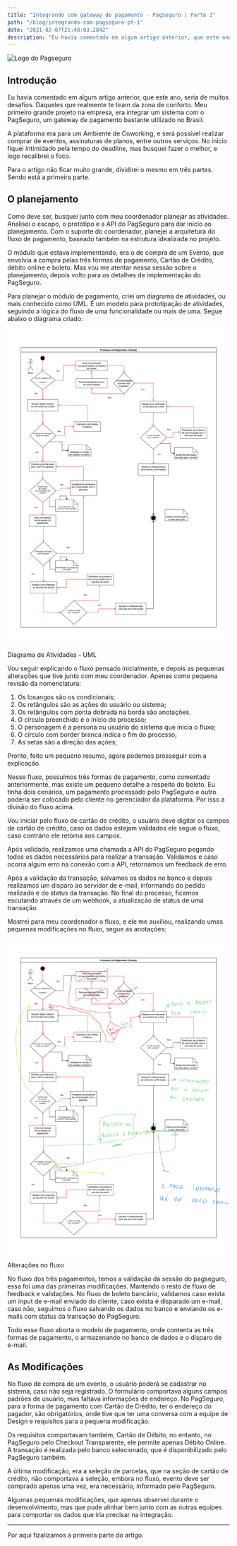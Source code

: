 ```yaml
---
title: "Integrando com gateway de pagamento - PagSeguro | Parte 1"
path: "/blog/integrando-com-pagseguro-pt-1"
date: "2021-02-07T21:40:03.284Z"
description: "Eu havia comentado em algum artigo anterior, que este ano, seria de muitos desafios. Daqueles que realmente te tiram da zona de conforto. Meu primeiro grande projeto na empresa, era integrar um sistema com o PagSeguro, um gateway de pagamento bastante utilizado no Brasil."
---
```


![Logo do Pagseguro](https://camo.githubusercontent.com/ddd2e32162186b7ba2b9d159d4602edb1529226aea27f5dcc9026177d6e40e45/68747470733a2f2f6269746275636b65742e6f72672f7265706f2f346e614c4b7a2f696d616765732f313035313234323635312d7073352e706e67)

## Introdução

Eu havia comentado em algum artigo anterior, que este ano, seria de muitos desafios. Daqueles que realmente te tiram da zona de conforto. Meu primeiro grande projeto na empresa, era integrar um sistema com o PagSeguro, um gateway de pagamento bastante utilizado no Brasil.

A plataforma era para um Ambiente de Coworking, e será possível realizar comprar de eventos, assinaturas de planos, entre outros serviços. No início fiquei intimidado pela tempo do deadline, mas busquei fazer o melhor, e logo recalibrei o foco.

Para o artigo não ficar muito grande, dividirei o mesmo em três partes. Sendo está a primeira parte.

## O planejamento

Como deve ser, busquei junto com meu coordenador planejar as atividades. Analisei o escopo, o protótipo e a API do PagSeguro para dar inicio ao planejamento. Com o suporte do coordenador, planejei a arquitetura do fluxo de pagamento, baseado também na estrutura idealizada no projeto.

O módulo que estava implementando, era o de compra de um Evento, que envolvia a compra pelas três formas de pagamento, Cartão de Crédito, débito online e boleto. Mas vou me atentar nessa sessão sobre o planejamento, depois volto para os detalhes de implementação do PagSeguro.

Para planejar o módulo de pagamento, criei um diagrama de atividades, ou mais conhecido como UML. É um modelo para prototipação de atividades, seguindo a lógica do fluxo de uma funcionalidade ou mais de uma. Segue abaixo o diagrama criado:

![Imagem de um diagrama de atividades para o pagseguro](../../assets/uml-basic.png)

Diagrama de Atividades - UML

Vou seguir explicando o fluxo pensado inicialmente, e depois as pequenas alterações que tive junto com meu coordenador. Apenas como pequena revisão da nomenclatura:

1. Os losangos são os condicionais;
2. Os retângulos são as ações do usuário ou sistema;
3. Os retângulos com ponta dobrada na borda são anotações.
4. O círculo preenchido é o início do processo;
5. O personagem é a persona ou usuário do sistema que inicia o fluxo;
6. O círculo com border branca indica o fim do processo;
7. As setas são a direção das ações;

Pronto, feito um pequeno resumo, agora podemos prosseguir com a explicação.

Nesse fluxo, possuímos três formas de pagamento, como comentado anteriormente, mas existe um pequeno detalhe a respeito do boleto. Eu tinha dois cenários, um pagamento processado pelo PagSeguro e outro poderia ser colocado pelo cliente no gerenciador da plataforma. Por isso a divisão do fluxo acima.

Vou iniciar pelo fluxo de cartão de crédito, o usuário deve digitar os campos de cartão de crédito, caso os dados estejam validados ele segue o fluxo, caso contrário ele retorna aos campos.

Após validado, realizamos uma chamada a API do PagSeguro pegando todos os dados necessários para realizar a transação. Validamos e caso ocorra algum erro na conexão com a API, retornamos um feedback de erro.

Após a validação da transação, salvamos os dados no banco e depois realizamos um disparo ao servidor de e-mail, informando do pedido realizado e do status da transação. No final do processo, ficamos escutando através de um webhook, a atualização de status de uma transação.

Mostrei para meu coordenador o fluxo, e ele me auxiliou, realizando umas pequenas modificações no fluxo, segue as anotações:

![Imagem de um diagrama de atividades para o pagseguro com anotacoes](../../assets/uml-edited.png)

Alterações no fluxo

No fluxo dos três pagamentos, temos a validação da sessão do pagseguro, essa foi uma das primeiras modificações. Mantendo o resto de fluxo de feedback e validações. No fluxo de boleto bancário, validamos caso exista um input de e-mail enviado do cliente, caso exista é disparado um e-mail, caso não, seguimos o fluxo salvando os dados no banco e enviando os e-mails com status da transação do PagSeguro.

Todo esse fluxo aborta o modelo de pagamento, onde contenta as três formas de pagamento, o armazenando no banco de dados e o disparo de e-mail.

## As Modificações

No fluxo de compra de um evento, o usuário poderá se cadastrar no sistema, caso não seja registrado. O formulário comportava alguns campos padrões de usuário, mas faltava informações de endereço. No PagSeguro, para a forma de pagamento com Cartão de Crédito, ter o endereço do pagador, são obrigatórios, onde tive que ter uma conversa com a equipe de Design e requisitos para a pequena modificação.

Os requisitos comportavam também, Cartão de Débito, no entanto, no PagSeguro pelo Checkout Transparente, ele permite apenas Débito Online. A transação é realizada pelo banco selecionado, que é disponibilizado pelo PagSeguro também.

A última modificação, era a seleção de parcelas, que na seção de cartão de crédito, não comportava a seleção, embora no fluxo, evento deve ser comprado apenas uma vez, era necessário, informado pelo PagSeguro.

Algumas pequenas modificações, que apenas observei durante o desenvolvimento, mas que pude alinhar bem junto com as outras equipes para comportar os dados que iria precisar na integração.

---

Por aqui fizalizamos a primeira parte do artigo.
